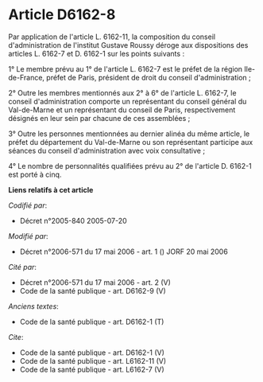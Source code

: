 # Article D6162-8

Par application de l'article L. 6162-11, la composition du conseil d'administration de l'institut Gustave Roussy déroge aux
dispositions des articles L. 6162-7 et D. 6162-1 sur les points suivants : 

1° Le membre prévu au 1° de l'article L. 6162-7 est le préfet de la région Ile-de-France, préfet de Paris, président de droit
du conseil d'administration ; 

2° Outre les membres mentionnés aux 2° à 6° de l'article L. 6162-7, le conseil d'administration comporte un représentant du
conseil général du Val-de-Marne et un représentant du conseil de Paris, respectivement désignés en leur sein par chacune de
ces assemblées ; 

3° Outre les personnes mentionnées au dernier alinéa du même article, le préfet du département du Val-de-Marne ou son
représentant participe aux séances du conseil d'administration avec voix consultative ; 

4° Le nombre de personnalités qualifiées prévu au 2° de l'article D. 6162-1 est porté à cinq.

**Liens relatifs à cet article**

_Codifié par_:

  - Décret n°2005-840 2005-07-20

_Modifié par_:

  - Décret n°2006-571 du 17 mai 2006 - art. 1 () JORF 20 mai 2006

_Cité par_:

  - Décret n°2006-571 du 17 mai 2006 - art. 2 (V)
  - Code de la santé publique - art. D6162-9 (V)

_Anciens textes_:

  - Code de la santé publique - art. D6162-1 (T)

_Cite_:

  - Code de la santé publique - art. D6162-1 (V)
  - Code de la santé publique - art. L6162-11 (V)
  - Code de la santé publique - art. L6162-7 (V)
